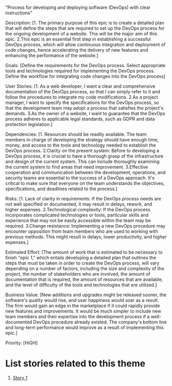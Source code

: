 "Process for developing and deploying software (DevOps) with clear instructions"

Description: [1. The primary purpose of this epic is to create a detailed plan that will define the steps that are required to set up the DevOps process for the ongoing development of a website. This will be the major aim of this epic.
2.This epic is an essential first step in establishing a successful DevOps process, which will allow continuous integration and deployment of code changes, hence accelerating the delivery of new features and enhancing the performance of the website.]

Goals: [Define the requirements for the DevOps process.
 Select appropriate tools and technologies required for implementing the DevOps process.
 Define the workflow for integrating code changes into the DevOps process]

User Stories: [1. As a web developer, I want a clear and comprehensive documentation of the DevOps process, so that I can simply refer to it and follow the procedures to integrate my code modifications.
2.As a project manager, I want to specify the specifications for the DevOps process, so that the development team may adopt a process that satisfies the project's demands.
3.As the owner of a website, I want to guarantee that the DevOps process adheres to applicable legal standards, such as GDPR and data protection legislation.]

Dependencies: [1. Resources should be readily available. The team members in charge of developing the strategy should have enough time, money, and access to the tools and technology needed to establish the DevOps process.
2.Clarity on the present system: Before to developing a DevOps process, it is crucial to have a thorough grasp of the infrastructure and design of the current system. This can include thoroughly examining the current system to find areas that need improvement.
3.Effective cooperation and communication between the development, operations, and security teams are essential to the success of a DevOps approach. It's critical to make sure that everyone on the team understands the objectives, specifications, and deadlines related to the process.]

Risks: [1. Lack of clarity in requirements: If the DevOps process needs are not well specified or documented, it may result in delays, rework, and higher expenses.
2.Technological complexity: If the DevOps process incorporates complicated technologies or tools, particular skills and experience that may not be easily accessible within the team may be required.
3.Change resistance: Implementing a new DevOps procedure may encounter opposition from team members who are used to working with previous methods. This might result in delays, lower productivity, and higher expenses.]

Estimated Effort: [The amount of work that is estimated to be necessary to finish "epic 1," which entails developing a detailed plan that outlines the steps that must be taken in order to create the DevOps process, will vary depending on a number of factors, including the size and complexity of the project, the number of stakeholders who are involved, the amount of documentation that is required, the amount of resources that are available, and the level of difficulty of the tools and technologies that are utilized.]

Business Value: [New additions and upgrades might be released sooner, the software's quality would rise, and user happiness would soar as a result. The firm would gain an edge in the marketplace if it could rapidly provide new features and improvements. It would be much simpler to include new team members and their expertise into the development process if a well-documented DevOps procedure already existed. The company's bottom line and long-term performance would improve as a result of implementing this epic.]

Priority: [HiGH]

# List stories related to this theme
1. [Story 1](documentation/templates/theme/initiatives/epics/stories/story_template.md)